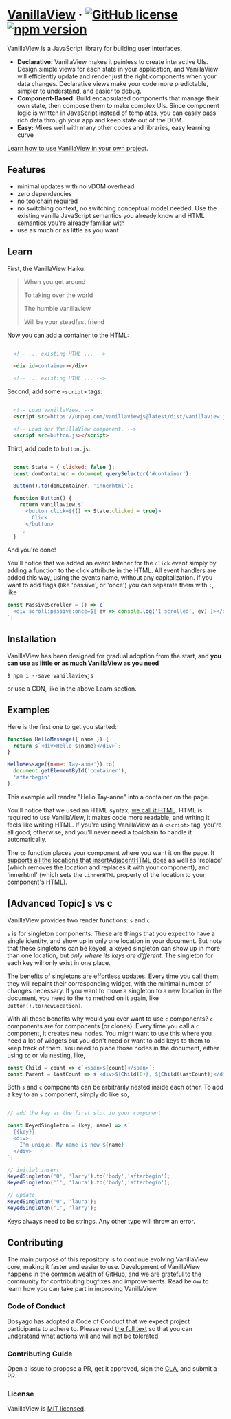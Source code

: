# [VanillaView](https://github.com/i5ik/vanillaview/) &middot; [![GitHub license](https://img.shields.io/badge/license-MIT-blue.svg)](https://github.com/i5ik/vanillaview/blob/main/LICENSE) [![npm version](https://img.shields.io/npm/v/vanillaviewjs.svg?style=flat)](https://www.npmjs.com/package/vanillaviewjs) 

VanillaView is a JavaScript library for building user interfaces.

* **Declarative:** VanillaView makes it painless to create interactive UIs. Design simple views for each state in your application, and VanillaView will efficiently update and render just the right components when your data changes. Declarative views make your code more predictable, simpler to understand, and easier to debug.
* **Component-Based:** Build encapsulated components that manage their own state, then compose them to make complex UIs. Since component logic is written in JavaScript instead of templates, you can easily pass rich data through your app and keep state out of the DOM.
* **Easy:** Mixes well with many other codes and libraries, easy learning curve

[Learn how to use VanillaView in your own project](#Learn).

## Features

- minimal updates with no vDOM overhead
- zero dependencies
- no toolchain required
- no switching context, no switching conceptual model needed. Use the existing 
vanilla JavaScript semantics you already know
and HTML semantics you're already familiar with
- use as much or as little as you want

## Learn

First, the VanillaView Haiku:

> When you get around
>
> To taking over the world
>
> The humble vanillaview
>
> Will be your steadfast friend

Now you can add a container to the HTML:

```html

  <!-- ... existing HTML ... -->

  <div id=container></div>

  <!-- ... existing HTML ... -->

```

Second, add some `<script>` tags:

```html

  <!-- Load VanillaView. -->
  <script src=https://unpkg.com/vanillaviewjs@latest/dist/vanillaview.js crossorigin></script>

  <!-- Load our VanillaView component. -->
  <script src=button.js></script>

```

Third, add code to `button.js`:

```js

  const State = { clicked: false };
  const domContainer = document.querySelector('#container');

  Button().to(domContainer, 'innerhtml');

  function Button() {
    return vanillaview.s`
      <button click=${() => State.clicked = true}>
        Click
      </button>
    `;
  }

```

And you're done!

You'll notice that we added an event listener for the `click` event simply by adding a function to the click attribute in the HTML. All event handlers are added this way, using the events name, without any capitalization. If you want to add flags (like 'passive', or 'once') you can separate them with `:`, like 

```js
const PassiveScroller = () => c`
  <div scroll:passive:once=${ ev => console.log('I scrolled', ev) }></div>
`;
```

## Installation

VanillaView has been designed for gradual adoption from the start, and **you can use as little or as much VanillaView as you need**

```console
$ npm i --save vanillaviewjs
```

or use a CDN, like in the above Learn section.

## Examples

Here is the first one to get you started:

```js
function HelloMessage({ name }) {
  return s`<div>Hello ${name}</div>`;
}

HelloMessage({name:'Tay-anne'}).to(
  document.getElementById('container'),
  'afterbegin'
);
```

This example will render "Hello Tay-anne" into a container on the page. 

You'll notice that we used an HTML syntax; [we call it HTML](https://www.w3schools.com/html/). HTML is required to use VanillaView, it makes code more readable, and writing it feels like writing HTML. If you're using VanillaView as a `<script>` tag, you're all good; otherwise, and you'll never need a toolchain to handle it automatically.

The `to` function places your component where you want it on the page. It [supports all the locations that insertAdjacentHTML does](https://developer.mozilla.org/en-US/docs/Web/API/Element/insertAdjacentHTML) as well as 'replace' (which removes the location and replaces it with your component), and 'innerhtml' (which sets the `.innerHTML` property of the location to your component's HTML).

## [Advanced Topic] s vs c

VanillaView provides two render functions: `s` and `c`. 

`s` is for singleton components. These are things that you expect to have a single identity, and show up in only one location in your document. But note that these singletons can be keyed, a keyed singleton can show up in more than one location, but *only where its keys are different.* The singleton for each key will only exist in one place. 

The benefits of singletons are effortless updates. Every time you call them, they will repaint their corresponding widget, with the minimal number of changes necessary. If you want to move a singleton to a new location in the document, you need to the `to` method on it again, like `Button().to(newLocation)`.

With all these benefits why would you ever want to use `c` components? `c` components are for components (or clones). Every time you call a `c` component, it creates new nodes. You might want to use this where you need a lot of widgets but you don't need or want to add keys to them to keep track of them. You need to place those nodes in the document, either using `to` or via nesting, like,

```js
const Child = count => c`<span>${count}</span>`;
const Parent = lastCount => s`<div>${Child(0)}, ${Child(lastCount)}</div>`;
```

Both `s` and `c` components can be arbitrarily nested inside each other. To add a key to an `s` component, simply do like so,

```js

// add the key as the first slot in your component

const KeyedSingleton = (key, name) => s`
  {{key}}
  <div>
    I'm unique. My name is now ${name}
  </div>
`;

// initial insert
KeyedSingleton('0', 'larry').to('body','afterbegin');
KeyedSingleton('1', 'laura').to('body','afterbegin');

// update
KeyedSingleton('0', 'laura');
KeyedSingleton('1', 'larry');

```

Keys always need to be strings. Any other type will throw an error.

## Contributing

The main purpose of this repository is to continue evolving VanillaView core, making it faster and easier to use. Development of VanillaView happens in the common wealth of GitHub, and we are grateful to the community for contributing bugfixes and improvements. Read below to learn how you can take part in improving VanillaView.

### Code of Conduct

Dosyago has adopted a Code of Conduct that we expect project participants to adhere to. Please read [the full text](https://github.com/i5ik/vanillaviewjs/blob/main/docs/coc.md) so that you can understand what actions will and will not be tolerated.

### Contributing Guide

Open a issue to propose a PR, get it approved, sign the [CLA](https://github.com/i5ik/vanillaviewjs/blob/main/docs/CLA.md), and submit a PR.

### License

VanillaView is [MIT licensed](./LICENSE).
